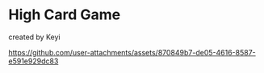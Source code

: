 # High Card Game
created by Keyi

https://github.com/user-attachments/assets/870849b7-de05-4616-8587-e591e929dc83

